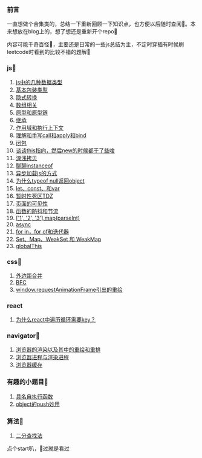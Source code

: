 ### 前言
一直想做个合集类的，总结一下重新回顾一下知识点，也方便以后随时查阅🐷。本来想放在blog上的，想了想还是重新开个repo🍳

内容可能千奇百怪🦄，主要还是日常的一些js总结为主，不定时穿插有时候刷leetcode时看到的比较不错的题解💃


### js🍤
1. [js中的几种数据类型](https://github.com/bibi7/interview/issues/1)
2. [基本包装类型](https://github.com/bibi7/interview/issues/2)
3. [隐式转换](https://github.com/bibi7/interview/issues/3)
4. [数组相关](https://github.com/bibi7/interview/issues/4)
5. [原型和原型链](https://github.com/bibi7/interview/issues/5)
6. [继承](https://github.com/bibi7/interview/issues/6)
7. [作用域和执行上下文](https://github.com/bibi7/interview/issues/7)
8. [理解和手写call和apply和bind](https://github.com/bibi7/interview/issues/8)
9. [闭包](https://github.com/bibi7/interview/issues/9)
10. [谈谈this指向，然后new的时候都干了些啥](https://github.com/bibi7/interview/issues/10)
11. [深浅拷贝](https://github.com/bibi7/interview/issues/11)
12. [聊聊instanceof](https://github.com/bibi7/interview/issues/14)
13. [异步加载js的方式](https://github.com/bibi7/interview/issues/15)
14. [为什么typeof null返回object](https://github.com/bibi7/interview/issues/16)
14. [let、const、和var](https://github.com/bibi7/interview/issues/17)
14. [暂时性死区TDZ](https://github.com/bibi7/interview/issues/18)
15. [页面的可见性](https://github.com/bibi7/interview/issues/23)
16. [函数的防抖和节流](https://github.com/bibi7/interview/issues/24)
17. [['1', '2', '3'].map(parseInt)](https://github.com/bibi7/interview/issues/25)
18. [async](https://github.com/bibi7/interview/issues/26)
18. [for in，for of和迭代器](https://github.com/bibi7/interview/issues/27)
19. [Set、Map、WeakSet 和 WeakMap](https://github.com/bibi7/interview/issues/28)
120. [globalThis](https://github.com/bibi7/interview/issues/32)

### css🍥
1. [外边距合并](https://github.com/bibi7/interview/issues/12)
2. [BFC](https://github.com/bibi7/interview/issues/13)
3. [window.requestAnimationFrame引出的重绘](https://github.com/bibi7/interview/issues/19)

### react
1. [为什么react中遍历循环需要key？](https://github.com/bibi7/interview/issues/31)

### navigator🏓
1. [浏览器的渲染以及其中的重绘和重排](https://github.com/bibi7/interview/issues/20)
2. [浏览器进程与渲染进程](https://github.com/bibi7/interview/issues/21)
3. [浏览器缓存](https://github.com/bibi7/interview/issues/22)


### 有趣的小题目🍑
1. [具名自执行函数](https://github.com/bibi7/interview/issues/29)
2. [object的push妙用](https://github.com/bibi7/interview/issues/30)


### 算法🍖
1. [二分查找法](https://leetcode-cn.com/problems/search-insert-position/solution/js-by-joeyzhouyicheng-4/)




点个start叭，🐴过就是看过

